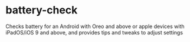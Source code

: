 # battery-check
Checks battery for an Android with Oreo and above or apple devices with iPadOS/iOS 9 and above, and provides tips and tweaks to adjust settings
